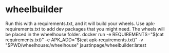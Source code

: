 # wheelbuilder
Run this with a requirements.txt, and it will build your wheels. Use apk-requirements.txt to add dev packages that you might need. The wheels will be placed in the wheelhouse folder.  docker run -e REQUIREMENTS="$(cat requirements.txt)" -e APK_ADD="$(cat apk-requirements.txt)" -v "$PWD/wheelhouse:/wheelhouse" jaustinpage/wheelbuilder:latest

